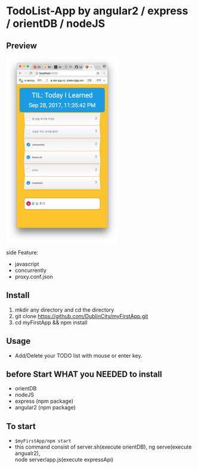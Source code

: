 
# TodoList-App by angular2 / express / orientDB / nodeJS

## Preview
<img src="https://github.com/DublinCity/memoApp/blob/master/%EC%8A%A4%ED%81%AC%EB%A6%B0%EC%83%B7%202017-09-28%20%EC%98%A4%ED%9B%84%2011.35.59.png?raw=true" width=300px; height=500px;>

side Feature:
- javascript
- concurrently
- proxy.conf.json

## Install

1. mkdir any directory and cd the directory 
2. git clone https://github.com/DublinCity/myFirstApp.git
2. cd myFirstApp && npm install

## Usage 
- Add/Delete your TODO list with mouse or enter key.

## before Start WHAT you NEEDED to install
- orientDB
- nodeJS
- express (npm package)
- angular2 (npm package)

## To start
- `$myFirstApp/npm start`
- this command consist of server.sh(execute orientDB), ng serve(execute angualr2),   
node server/app.js(execute expressApi)

